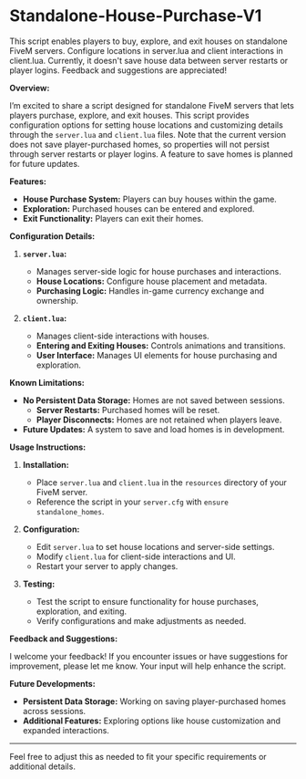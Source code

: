 # Standalone-House-Purchase-V1
This script enables players to buy, explore, and exit houses on standalone FiveM servers. Configure locations in server.lua and client interactions in client.lua. Currently, it doesn't save house data between server restarts or player logins. Feedback and suggestions are appreciated!

**Overview:**

I’m excited to share a script designed for standalone FiveM servers that lets players purchase, explore, and exit houses. This script provides configuration options for setting house locations and customizing details through the `server.lua` and `client.lua` files. Note that the current version does not save player-purchased homes, so properties will not persist through server restarts or player logins. A feature to save homes is planned for future updates.

**Features:**

- **House Purchase System:** Players can buy houses within the game.
- **Exploration:** Purchased houses can be entered and explored.
- **Exit Functionality:** Players can exit their homes.

**Configuration Details:**

1. **`server.lua`:** 
   - Manages server-side logic for house purchases and interactions.
   - **House Locations:** Configure house placement and metadata.
   - **Purchasing Logic:** Handles in-game currency exchange and ownership.

2. **`client.lua`:**
   - Manages client-side interactions with houses.
   - **Entering and Exiting Houses:** Controls animations and transitions.
   - **User Interface:** Manages UI elements for house purchasing and exploration.

**Known Limitations:**

- **No Persistent Data Storage:** Homes are not saved between sessions.
  - **Server Restarts:** Purchased homes will be reset.
  - **Player Disconnects:** Homes are not retained when players leave.
- **Future Updates:** A system to save and load homes is in development.

**Usage Instructions:**

1. **Installation:**
   - Place `server.lua` and `client.lua` in the `resources` directory of your FiveM server.
   - Reference the script in your `server.cfg` with `ensure standalone_homes`.

2. **Configuration:**
   - Edit `server.lua` to set house locations and server-side settings.
   - Modify `client.lua` for client-side interactions and UI.
   - Restart your server to apply changes.

3. **Testing:**
   - Test the script to ensure functionality for house purchases, exploration, and exiting.
   - Verify configurations and make adjustments as needed.

**Feedback and Suggestions:**

I welcome your feedback! If you encounter issues or have suggestions for improvement, please let me know. Your input will help enhance the script.

**Future Developments:**

- **Persistent Data Storage:** Working on saving player-purchased homes across sessions.
- **Additional Features:** Exploring options like house customization and expanded interactions.

---

Feel free to adjust this as needed to fit your specific requirements or additional details.
